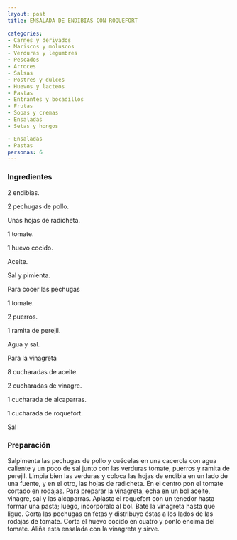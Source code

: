```yaml
---
layout: post
title: ENSALADA DE ENDIBIAS CON ROQUEFORT

categories:
- Carnes y derivados
- Mariscos y moluscos
- Verduras y legumbres
- Pescados
- Arroces
- Salsas
- Postres y dulces
- Huevos y lacteos
- Pastas
- Entrantes y bocadillos
- Frutas
- Sopas y cremas
- Ensaladas
- Setas y hongos

- Ensaladas
- Pastas
personas: 6 
---
```


<h3>Ingredientes</h3>
2 endibias.

2 pechugas de pollo.

Unas hojas de radicheta.

1 tomate.

1 huevo cocido.

Aceite.

Sal y pimienta.

Para cocer las pechugas

1 tomate.

2 puerros.

1 ramita de perejil.

Agua y sal.

Para la vinagreta

8 cucharadas de aceite.

2 cucharadas de vinagre.

1 cucharada de alcaparras.

1 cucharada de roquefort.

Sal

<h3>Preparación</h3>
Salpimenta las pechugas de pollo y cuécelas en una cacerola con agua caliente y un poco de sal junto con las verduras tomate, puerros y ramita de perejil. Limpia bien las verduras y coloca las hojas de endibia en un lado de una fuente, y en el otro, las hojas de radicheta. En el centro pon el tomate cortado en rodajas. Para preparar la vinagreta, echa en un bol aceite, vinagre, sal y las alcaparras. Aplasta el roquefort con un tenedor hasta formar una pasta; luego, incorpóralo al bol. Bate la vinagreta hasta que ligue. Corta las pechugas en fetas y distribuye éstas a los lados de las rodajas de tomate. Corta el huevo cocido en cuatro y ponlo encima del tomate. Aliña esta ensalada con la vinagreta y sirve.


